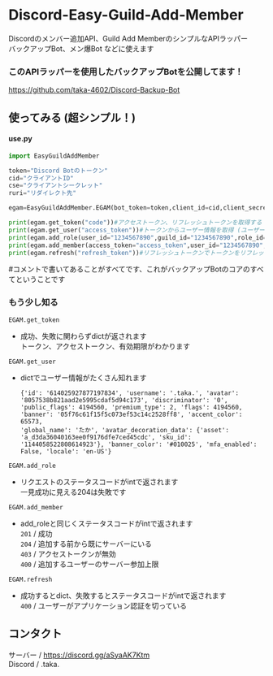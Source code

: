 # Discord-Easy-Guild-Add-Member
Discordのメンバー追加API、Guild Add MemberのシンプルなAPIラッパー  
バックアップBot、メン爆Bot などに使えます  
### このAPIラッパーを使用したバックアップBotを公開してます！
https://github.com/taka-4602/Discord-Backup-Bot
## 使ってみる (超シンプル！)
#### use.py
```python
import EasyGuildAddMember

token="Discord Botのトークン"
cid="クライアントID"
cse="クライアントシークレット"
ruri="リダイレクト先"

egam=EasyGuildAddMember.EGAM(bot_token=token,client_id=cid,client_secret=cse,redirect_uri=ruri,proxy=None)#proxyにプロキシを設定できます (proxy=dict)

print(egam.get_token("code"))#アクセストークン、リフレッシュトークンを取得する
print(egam.get_user("access_token"))#トークンからユーザー情報を取得 (ユーザーID / ユーザーネーム など)
print(egam.add_role(user_id="1234567890",guild_id="1234567890",role_id="1234567890"))#ユーザーにロールを付与
print(egam.add_member(access_token="access_token",user_id="1234567890",guild_id="1234567890"))#ユーザーをサーバーに追加
print(egam.refresh("refresh_token"))#リフレッシュトークンでトークンをリフレッシュする
```
#コメントで書いてあることがすべてです、これがバックアップBotのコアのすべてということです  
### もう少し知る
```EGAM.get_token```  
- 成功、失敗に関わらずdictが返されます  
  トークン、アクセストークン、有効期限がわかります  

```EGAM.get_user```
- dictでユーザー情報がたくさん知れます  
  ```
  {'id': '614025927877197834', 'username': '.taka.', 'avatar': '8057538b821aad2e5995cdaf5d94c173', 'discriminator': '0', 'public_flags': 4194560, 'premium_type': 2, 'flags': 4194560, 'banner': '05f76c61f15f5c073ef53c14c2528ff8', 'accent_color': 65573,
  'global_name': 'たか', 'avatar_decoration_data': {'asset': 'a_d3da36040163ee0f9176dfe7ced45cdc', 'sku_id': '1144058522808614923'}, 'banner_color': '#010025', 'mfa_enabled': False, 'locale': 'en-US'}
  ```
  
```EGAM.add_role```
- リクエストのステータスコードがintで返されます  
  一見成功に見える204は失敗です

```EGAM.add_member```
- add_roleと同じくステータスコードがintで返されます  
  ```201``` / 成功  
  ```204``` / 追加する前から既にサーバーにいる  
  ```403``` / アクセストークンが無効  
  ```400``` / 追加するユーザーのサーバー参加上限

```EGAM.refresh```
- 成功するとdict、失敗するとステータスコードがintで返されます  
  ```400``` / ユーザーがアプリケーション認証を切っている  
## コンタクト
サーバー / https://discord.gg/aSyaAK7Ktm  
Discord / .taka.  
